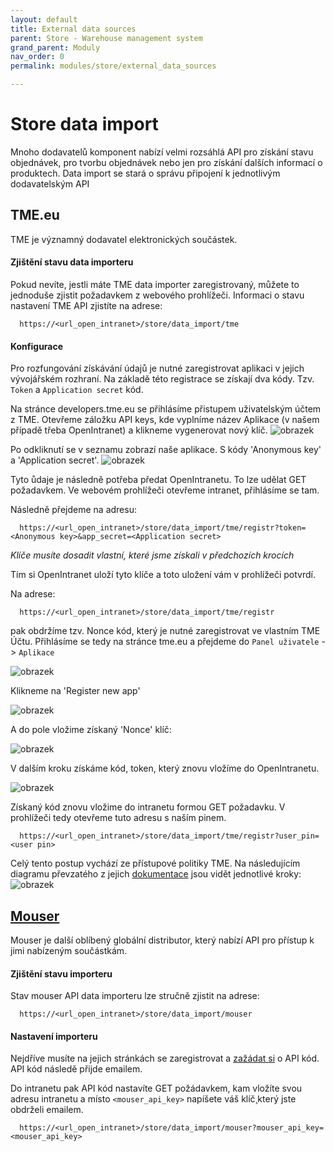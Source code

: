 ```yaml
---
layout: default
title: External data sources
parent: Store - Warehouse management system
grand_parent: Moduly
nav_order: 0
permalink: modules/store/external_data_sources

---
```


# Store data import

Mnoho dodavatelů komponent nabízí velmi rozsáhlá API pro získání stavu objednávek, pro tvorbu objednávek nebo jen pro získání dalších informací o produktech. Data import se stará o správu připojení k jednotlivým dodavatelským API


## TME.eu

TME je významný dodavatel elektronických součástek. 

#### Zjištění stavu data importeru
Pokud nevíte, jestli máte TME data importer zaregistrovaný, můžete to jednoduše zjistit požadavkem z webového prohlížeči. Informaci o stavu nastavení TME API zjistíte na adrese:
```
  https://<url_open_intranet>/store/data_import/tme
```

#### Konfigurace 
Pro rozfungování získávání údajů je nutné zaregistrovat aplikaci v jejich vývojářském rozhraní. Na základě této registrace se získají dva kódy. Tzv. `Token` a `Application secret` kód. 

Na stránce developers.tme.eu se přihlásíme přistupem uživatelským účtem z TME. Otevřeme záložku API keys, kde vyplníme název Aplikace (v našem případě třeba OpenIntranet) a klikneme vygenerovat nový klíč. 
![obrazek](https://user-images.githubusercontent.com/5196729/140304413-ed072970-b7ba-49c2-bcc5-c64ce5408c9a.png)

Po odkliknutí se v seznamu zobrazí naše aplikace. S kódy 'Anonymous key' a 'Application secret'. 
![obrazek](https://user-images.githubusercontent.com/5196729/140304750-25e7ac96-dd08-49c7-84a6-2e8dff5602be.png)

Tyto ůdaje je následně potřeba předat OpenIntranetu. To lze udělat GET požadavkem. Ve webovém prohlížeči otevřeme intranet, přihlásíme se tam. 

Následně přejdeme na adresu:
```
  https://<url_open_intranet>/store/data_import/tme/registr?token=<Anonymous key>&app_secret=<Application secret>
```
_Klíče musíte dosadit vlastní, které jsme získali v předchozích krocích_

Tím si OpenIntranet uloží tyto klíče a toto uložení vám v prohlížeči potvrdí. 

Na adrese:
```
  https://<url_open_intranet>/store/data_import/tme/registr
```
pak obdržíme tzv. Nonce kód, který je nutné zaregistrovat ve vlastním TME Účtu. 
Přihlásíme se tedy na stránce tme.eu a přejdeme do `Panel uživatele` -> `Aplikace`

![obrazek](https://user-images.githubusercontent.com/5196729/140308111-d7f25ac2-5bc0-4457-b90a-a96547fd2137.png)

Klikneme na 'Register new app'

![obrazek](https://user-images.githubusercontent.com/5196729/140308217-f6d4b572-5871-47b0-829c-31ded206cb33.png)

A do pole vložime získaný 'Nonce' klíč:

![obrazek](https://user-images.githubusercontent.com/5196729/140308289-a3165a67-f278-4b7f-9a7d-64fd04baa5c6.png)

V dalším kroku získáme kód, token, který znovu vložíme do OpenIntranetu. 

![obrazek](https://user-images.githubusercontent.com/5196729/140308406-fde556a0-d59e-42c6-bcef-b53baab4d73d.png)

Získaný kód znovu vložime do intranetu formou GET požadavku. V prohlížeči tedy otevřeme tuto adresu s naším pinem. 

```
  https://<url_open_intranet>/store/data_import/tme/registr?user_pin=<user pin>
```


Celý tento postup vychází ze přístupové politiky TME. Na následujícím diagramu převzatého z jejich [dokumentace](https://developers.tme.eu/documents/tme-api-en.pdf) jsou vidět jednotlivé kroky: 
![obrazek](https://user-images.githubusercontent.com/5196729/140321188-9e7a1338-fd0e-4a62-b260-a789589bb9f3.png)


## [Mouser](www.mouser.com)

Mouser je další oblíbený globální distributor, který nabízí API pro přístup k jimi nabízeným součástkám. 


#### Zjištění stavu importeru
Stav mouser API data importeru lze stručně zjistit na adrese:

```
  https://<url_open_intranet>/store/data_import/mouser
```


#### Nastavení importeru

Nejdříve musíte na jejich stránkách se zaregistrovat a [zažádat si](https://cz.mouser.com/MyMouser/MouserSearchApplication.aspx) o API kód. API kód následě přijde emailem. 

Do intranetu pak API kód nastavíte GET požádavkem, kam vložíte svou adresu intranetu a místo `<mouser_api_key>` napíšete váš klíč¸který jste obdrželi emailem. 

```
  https://<url_open_intranet>/store/data_import/mouser?mouser_api_key=<mouser_api_key>
```

